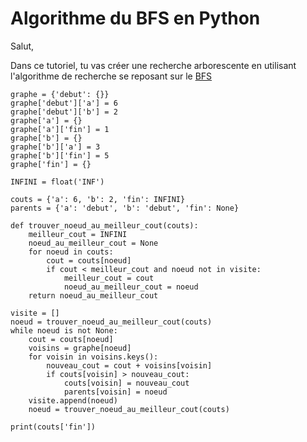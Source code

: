 # Algorithme du BFS en Python

Salut, 

Dans ce tutoriel, tu vas créer une recherche arborescente en utilisant l'algorithme de recherche se reposant sur le [BFS](https://en.wikipedia.org/wiki/Breadth-first_search)

```
graphe = {'debut': {}}
graphe['debut']['a'] = 6
graphe['debut']['b'] = 2
graphe['a'] = {}
graphe['a']['fin'] = 1
graphe['b'] = {}
graphe['b']['a'] = 3
graphe['b']['fin'] = 5
graphe['fin'] = {}

INFINI = float('INF')

couts = {'a': 6, 'b': 2, 'fin': INFINI}
parents = {'a': 'debut', 'b': 'debut', 'fin': None}

def trouver_noeud_au_meilleur_cout(couts):
    meilleur_cout = INFINI
    noeud_au_meilleur_cout = None
    for noeud in couts:
        cout = couts[noeud]
        if cout < meilleur_cout and noeud not in visite:
            meilleur_cout = cout
            noeud_au_meilleur_cout = noeud
    return noeud_au_meilleur_cout

visite = []
noeud = trouver_noeud_au_meilleur_cout(couts)
while noeud is not None:
    cout = couts[noeud]
    voisins = graphe[noeud]
    for voisin in voisins.keys():
        nouveau_cout = cout + voisins[voisin]
        if couts[voisin] > nouveau_cout:
            couts[voisin] = nouveau_cout
            parents[voisin] = noeud
    visite.append(noeud)
    noeud = trouver_noeud_au_meilleur_cout(couts)

print(couts['fin']) 
```
